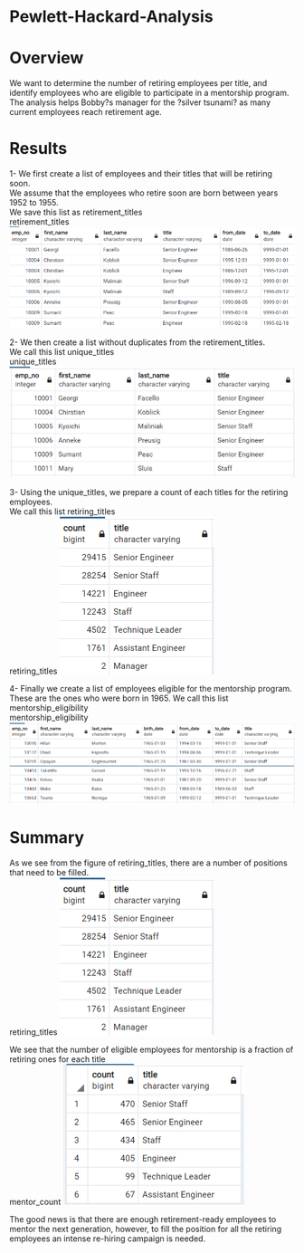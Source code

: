 # Pewlett-Hackard-Analysis
# Overview
We want to determine the number of retiring employees per title, and identify employees who are eligible to participate in a mentorship program. The analysis helps Bobby?s manager for the ?silver tsunami? as many current employees reach retirement age.

# Results
1- We first create a list of employees and their titles that will be retiring soon.<br>
   We assume that the employees who retire soon are born between years 1952 to 1955.<br>
   We save this list as retirement_titles<br>
retirement_titles
	![employees retiring soon](retirement_titles.png)

2- We then create a list without duplicates from the retirement_titles.<br>
   We call this list unique_titles<br>
   unique_titles
    ![retiring employees without duplicates](unique_titles.png)

3- Using the unique_titles, we prepare a count of each titles for the retiring employees.<br>
   We call this list retiring_titles<br>
   retiring_titles
    ![retiring titles](retiring_titles.png)

4- Finally we create a list of employees eligible for the mentorship program.<br>
   These are the ones who were born in 1965. We call this list mentorship_eligibility<br>
   mentorship_eligibility
    ![mentorship eligibility](mentorship_eligibility.png)
    

# Summary

As we see from the figure of retiring_titles, there are a number of positions that need to be filled.<br>
retiring_titles
![retiring titles](retiring_titles.png)

We see that the number of eligible employees for mentorship is a fraction of retiring ones for each title<br>
mentor_count
![count of eligible mentors](mentor_count.png)

The good news is that there are enough retirement-ready employees to mentor the next generation, however, to fill the position for all the retiring employees an intense re-hiring campaign is needed.
